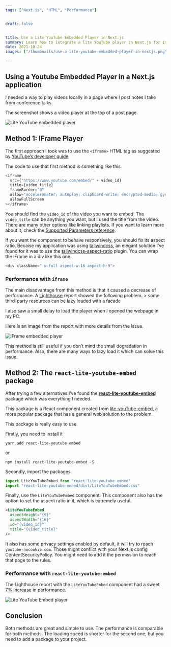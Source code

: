```yaml
---
tags: ["Next.js", "HTML", "Performance"]


draft: false


title: Use a Lite YouTube Embedded Player in Next.js
summary: Learn how to integrate a lite YouTube player in Next.js for improved performance using an iframe player or the react-lite-youtube-embed package.
date: 2021-10-24
images: ["/thumbnails/use-a-lite-youtube-embedded-player-in-nextjs.png"]

---
```


## Using a Youtube Embedded Player in a Next.js application

I needed a way to play videos locally in a page where I post notes I take from conference talks.

The screenshot shows a video player at the top of a post page.

![Lite YouTube embedded player](/assets/docs/1900254244.png)

## Method 1: IFrame Player

The first approach I took was to use the `<iframe>` HTML tag as suggested by [YouTube’s developer guide](https://developers.google.com/youtube/iframe_api_reference).

The code to use that first method is something like this.

```javascript
<iframe
  src={"https://www.youtube.com/embed/" + video_id}
  title={video_title}
  frameBorder="0"
  allow="accelerometer; autoplay; clipboard-write; encrypted-media; gyroscope; picture-in-picture"
  allowFullScreen
></iframe>
```

You should find the `video_id` of the video you want to embed. The `video_title` can be anything you want, but I used the title from the video. There are many other options like linking playlists. If you want to learn more about it, check the [Supported Parameters reference](https://developers.google.com/youtube/player_parameters).

If you want the component to behave responsively, you should fix its aspect ratio. Becaise my application was using [tailwindcss](https://tailwindcss.com/), an elegant solution I’ve found for it was to use the [tailwindcss-aspect-ratio](https://github.com/tailwindlabs/tailwindcss-aspect-ratio) plugin. You can wrap the IFrame in a div like this one.

```javascript
<div className=" w-full aspect-w-16 aspect-h-9">
```

### Performance with `iframe`

The main disadvantage from this method is that it caused a decrease of performance. A [Lighthouse](https://developers.google.com/web/tools/lighthouse) report showed the following problem. &gt; some third-party resources can be lazy loaded with a facade

I also saw a small delay to load the player when I opened the webpage in my PC.

Here is an image from the report with more details from the issue.

![IFrame embedded player](/assets/docs/680068699.png)

This method is still useful if you don’t mind the small degradation in performance. Also, there are many ways to lazy load it which can solve this issue.

## Method 2: The `react-lite-youtube-embed` package

After trying a few alternatives I’ve found the [**react-lite-youtube-embed**](https://www.npmjs.com/package/react-lite-youtube-embed) package which was everything I needed.

This package is a React component created from [lite-youTube-embed](https://www.npmjs.com/package/lite-youtube-embed), a more popular package that has a general web solution to the problem.

This package is really easy to use.

Firstly, you need to install it

```text
yarn add react-lite-youtube-embed
```

or

```text
npm install react-lite-youtube-embed -S
```

Secondly, import the packages

```javascript
import LiteYouTubeEmbed from "react-lite-youtube-embed"
import "react-lite-youtube-embed/dist/LiteYouTubeEmbed.css"
```

Finally, use the `LiteYouTubeEmbed` component. This component also has the option to set the aspect ratio in it, which is extremely useful.

```html
<LiteYouTubeEmbed
  aspectHeight="{9}"
  aspectWidth="{16}"
  id="{video_id}"
  title="{video_title}"
/>
```

It also has some privacy settings enabled by default, it will try to reach `youtube-nocookie.com`. Those might conflict with your Next.js config ContentSecurityPolicy. You might need to add it the permission to reach that page to the rules.

### Performance with `react-lite-youtube-embed`

The Lighthouse report with the `LiteYouTubeEmbed` component had a sweet 7% increase in performance.

![Lite YouTube Embed player](/assets/docs/1416473031.png)

## Conclusion

Both methods are great and simple to use. The performance is comparable for both methods. The loading speed is shorter for the second one, but you need to add a package to your project.
